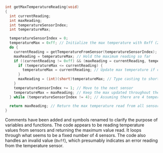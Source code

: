 ```c
int getMaxTemperatureReading(void)
{
  int currentReading;
  int maxReading;
  int temperatureSensorIndex;
  int temperatureMax;

  temperatureSensorIndex = 0;
  temperatureMax = 0xff; // Initialize the max temperature with 0xff (255), a default invalid value
  do {
    currentReading = getTemperatureFromSensor(temperatureSensorIndex); // Read the current temperature sensor
    maxReading = temperatureMax; // Hold the maximum reading so far
    if ((currentReading != 0xff) && (maxReading = currentReading, temperatureMax != 0xff)) {
      if (temperatureMax <= currentReading) {
        temperatureMax = currentReading; // Update max temperature if current reading is higher
      }
      maxReading = (int)(short)temperatureMax; // Type casting to short and back to int to possibly preserve sign or other reasons
    }
    temperatureSensorIndex += 1; // Move to the next sensor
    temperatureMax = maxReading; // Keep the max updated throughout the loop
  } while (temperatureSensorIndex != 4); // Assuming there are 4 temperature sensors to read
  
  return maxReading; // Return the max temperature read from all sensors
}
```

Comments have been added and symbols renamed to clarify the purpose of variables and functions. The code appears to be reading temperature values from sensors and returning the maximum value read. It loops through what seems to be a fixed number of 4 sensors. The code also handles an invalid value (`0xff`), which presumably indicates an error reading from the temperature sensor.